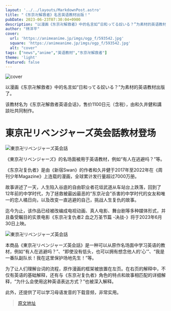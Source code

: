 ```yaml
---
layout: '../../layouts/MarkdownPost.astro'
title: "《东京卍解救者》名言英语教材出版！"
pubDate: 2023-06-23T07:30:04+0900
description: "以漫画《东京卍解救者》中的名言如“日和ってる奴いる？”为素材的英语教材出版了。"
author: "林洋平"
cover:
  url: 'https://animeanime.jp/imgs/ogp_f/593542.jpg'
  square: 'https://animeanime.jp/imgs/ogp_f/593542.jpg'
  alt: "cover"
tags: ["news","anime","英语教材","东京卍解救者"]
theme: 'light'
featured: false
---
```


![cover](https://animeanime.jp/imgs/ogp_f/593542.jpg)

以漫画《东京卍解救者》中的名言如“日和ってる奴いる？”为素材的英语教材出版了。

该教材名为《东京卍解救者英语会话》，售价1100日元（含税），由和久井健和講談社共同制作。

# 東京卍リベンジャーズ英会話教材登场

![東京卍リベンジャーズ英会話](https://animeanime.jp/imgs/zoom/593543.jpg)

《東京卍リベンジャーズ》的名场面被用于英语教材，例如“有人在逃避吗？”等。 

《东京卍复仇者》是由《新宿Swan》的作者和久井健于2017年至2022年在《周刊少年Magazine》上连载的漫画，全球累计发行量超过7000万册。

故事讲述了一天，人生陷入谷底的自由职业者花垣武道从车站台上跌落，回到了12年前的中学时代，为了拯救被最凶最恶的“东京卍会”杀害的中学时代的女友和唯一的恋人橘日向，以及改变一直逃避的自己，挑战人生复仇的故事。

迄今为止，该作品已经被改编成电视动画、真人电影、舞台剧等多种媒体形式，并且备受瞩目的实景电影《东京卍复仇者2 血之万圣节篇 -决战-》将于2023年6月30日上映。

![東京卍リベンジャーズ英会話](https://animeanime.jp/imgs/zoom/593544.jpg)

本商品《東京卍リベンジャーズ英会話》是一种可以从原作名场面中学习英语的教材，例如“有人在逃避吗？”、“即使没有低头，也可以拥有想念他人的‘心’”、“我是一番队副队长！我在这里保护场地先生！”等。

为了让人们理解台词的流程，原作漫画的框架被放置在左页。在右页的解释中，不仅有英语的基础解释，还有与《东京卍复仇者》角色的特点和故事相匹配的详细解释，“为什么会使用这种英语表达方式？”也被深入解释。

此外，还提供了可以学习母语发音的下载音频，非常实用。

>[原文地址](https://animeanime.jp/article/2023/06/23/78114.html)  